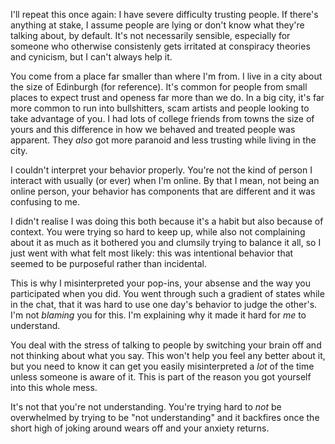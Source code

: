   I'll repeat this once again: I have severe difficulty trusting people. If there's anything at stake, I assume people are lying or don't know what they're talking about, by default. It's not necessarily sensible, especially for someone who otherwise consistenly gets irritated at conspiracy theories and cynicism, but I can't always help it.

  You come from a place far smaller than where I'm from. I live in a city about the size of Edinburgh (for reference). It's common for people from small places to expect trust and openess far more than we do. In a big city, it's far more common to run into bullshitters, scam artists and people looking to take advantage of you. I had lots of college friends from towns the size of yours and this difference in how we behaved and treated people was apparent. They _also_ got more paranoid and less trusting while living in the city.

  I couldn't interpret your behavior properly. You're not the kind of person I interact with usually (or ever) when I'm online. By that I mean, not being an online person, your behavior has components that are different and it was confusing to me.

  I didn't realise I was doing this both because it's a habit but also because of context. You were trying so hard to keep up, while also not complaining about it as much as it bothered you and clumsily trying to balance it all, so I just went with what felt most likely: this was intentional behavior that seemed to be purposeful rather than incidental.

  This is why I misinterpreted your pop-ins, your absense and the way you participated when you did. You went through such a gradient of states while in the chat, that it was hard to use one day's behavior to judge the other's. I'm not _blaming_ you for this. I'm explaining why it made it hard for _me_ to understand.

  You deal with the stress of talking to people by switching your brain off and not thinking about what you say. This won't help you feel any better about it, but you need to know it can get you easily misinterpreted a _lot_ of the time unless someone is aware of it. This is part of the reason you got yourself into this whole mess.

  It's not that you're not understanding. You're trying hard to _not_ be overwhelmed by trying to be "not understanding" and it backfires once the short high of joking around wears off and your anxiety returns.
